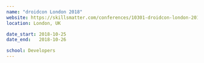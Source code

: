 ```yaml
---
name: "droidcon London 2018"
website: https://skillsmatter.com/conferences/10301-droidcon-london-2018
location: London, UK

date_start: 2018-10-25
date_end:   2018-10-26

school: Developers
---
```


